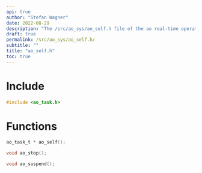 ```yaml
---
api: true
author: "Stefan Wagner"
date: 2022-08-29
description: "The /src/ao_sys/ao_self.h file of the ao real-time operating system."
draft: true
permalink: /src/ao_sys/ao_self.h/
subtitle: ""
title: "ao_self.h"
toc: true
---
```


# Include

```c
#include <ao_task.h>
```

# Functions

```c
ao_task_t * ao_self();
```

```c
void ao_stop();
```

```c
void ao_suspend();
```

